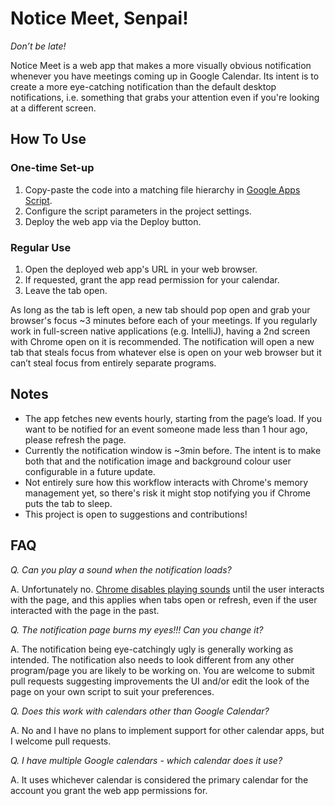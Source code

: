 # Notice Meet, Senpai!

*Don’t be late!*

Notice Meet is a web app that makes a more visually obvious notification whenever you have meetings coming up in Google Calendar. Its intent is to create a more eye-catching notification than the default desktop notifications, i.e. something that grabs your attention even if you're looking at a different screen.

## How To Use

### One-time Set-up
1. Copy-paste the code into a matching file hierarchy in [Google Apps Script](https://www.google.com/script/start/).
2. Configure the script parameters in the project settings.
3. Deploy the web app via the Deploy button.

### Regular Use
1. Open the deployed web app's URL in your web browser.
2. If requested, grant the app read permission for your calendar.
3. Leave the tab open.

As long as the tab is left open, a new tab should pop open and grab your browser's focus ~3 minutes before each of your meetings. If you regularly work in full-screen native applications (e.g. IntelliJ), having a 2nd screen with Chrome open on it is recommended. The notification will open a new tab that steals focus from whatever else is open on your web browser but it can’t steal focus from entirely separate programs.

## Notes

- The app fetches new events hourly, starting from the page’s load. If you want to be notified for an event someone made less than 1 hour ago, please refresh the page.
- Currently the notification window is ~3min before. The intent is to make both that and the notification image and background colour user configurable in a future update.
- Not entirely sure how this workflow interacts with Chrome's memory management yet, so there's risk it might stop notifying you if Chrome puts the tab to sleep.
- This project is open to suggestions and contributions!

## FAQ

*Q. Can you play a sound when the notification loads?*

A. Unfortunately no. [Chrome disables playing sounds](https://developer.chrome.com/blog/autoplay/#audiovideo_elements) until the user interacts with the page, and this applies when tabs open or refresh, even if the user interacted with the page in the past.

*Q. The notification page burns my eyes!!! Can you change it?*

A. The notification being eye-catchingly ugly is generally working as intended. The notification also needs to look different from any other program/page you are likely to be working on. You are welcome to submit pull requests suggesting improvements the UI and/or edit the look of the page on your own script to suit your preferences.

*Q. Does this work with calendars other than Google Calendar?*

A. No and I have no plans to implement support for other calendar apps, but I welcome pull requests.

*Q. I have multiple Google calendars - which calendar does it use?*

A. It uses whichever calendar is considered the primary calendar for the account you grant the web app permissions for.
